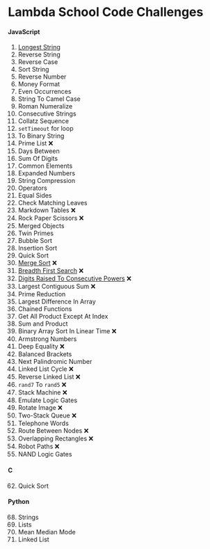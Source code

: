 # Lambda School Code Challenges

#### JavaScript

01. [Longest String](01.%20Longest%20String/)
02. Reverse String
03. Reverse Case
04. Sort String
05. Reverse Number
06. Money Format
07. Even Occurrences
08. String To Camel Case
09. Roman Numeralize
10. Consecutive Strings
11. Collatz Sequence
12. `setTimeout` for loop
13. To Binary String
14. Prime List ❌
15. Days Between
16. Sum Of Digits
17. Common Elements
18. Expanded Numbers
19. String Compression
20. Operators
21. Equal Sides
22. Check Matching Leaves
23. Markdown Tables ❌
24. Rock Paper Scissors ❌
25. Merged Objects
26. Twin Primes
27. Bubble Sort
28. Insertion Sort
29. Quick Sort
30. [Merge Sort](30.%20Merge%20Sort) ❌
31. [Breadth First Search](31.%20Breadth%20First%20Search) ❌
32. [Digits Raised To Consecutive Powers](31.%20Digits%20Raised%20to%20Consecutive%20Powers) ❌
33. Largest Contiguous Sum ❌
34. Prime Reduction
35. Largest Difference In Array
36. Chained Functions
37. Get All Product Except At Index
38. Sum and Product
39. Binary Array Sort In Linear Time ❌
40. Armstrong Numbers
41. Deep Equality ❌
42. Balanced Brackets
43. Next Palindromic Number
44. Linked List Cycle ❌
45. Reverse Linked List ❌
46. `rand7` To `rand5` ❌
47. Stack Machine ❌
48. Emulate Logic Gates
49. Rotate Image ❌
50. Two-Stack Queue ❌
51. Telephone Words
52. Route Between Nodes ❌
53. Overlapping Rectangles ❌
54. Robot Paths ❌
55. NAND Logic Gates

#### C

62. Quick Sort

#### Python

68. Strings
69. Lists
70. Mean Median Mode
71. Linked List
